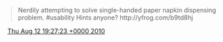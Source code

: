 > Nerdily attempting to solve single\-handed paper napkin dispensing problem\. \#usability Hints anyone? http://yfrog\.com/b9td8hj

<img src="../../media/tweet.ico" width="12" /> [Thu Aug 12 19:27:23 +0000 2010](https://twitter.com/DromerDenker/status/20999758085)